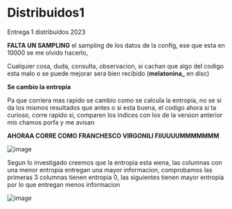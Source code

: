 # Distribuidos1
Entrega 1 distribuidos 2023

**FALTA UN SAMPLING**
el sampling de los datos de la config, ese que esta en 10000 se me olvido hacerlo,




Cualquier cosa, duda, consulta, observacion, si cachan que algo del codigo esta malo o se puede mejorar sera bien recibido (**melatonina_** en disc)


**Se cambio la entropia**

Pa que corriera mas rapido se cambio como se calcula la entropia, no se si da los mismos resultados que antes o si esta buena, el codigo ahora si ta curioso, corre rapido si, comparen los indices con los de la version anterior mis chamos porfa y me avisan


**AHORAA CORRE COMO FRANCHESCO VIRGONILI FIIUUUUMMMMMMM**

![image](https://github.com/BenjaminAleRamosT/Distribuidos1/assets/81858128/6612e1a1-5c09-4a89-873d-19d34403f19f)



Segun lo investigado creemos que la entropia esta wena, las columnas con una menor entropia entregan una mayor informacion, comprobamos las primeras 3 columnas tienen entropia 0, las siguientes tienen mayor entropia por lo que entregan menos informacion


![image](https://github.com/BenjaminAleRamosT/Distribuidos1/assets/81858128/31e84003-a5fd-48bc-a31a-92f23a62a23e)

